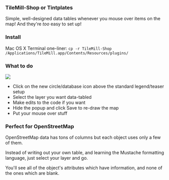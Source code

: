 <h3>TileMill-Shop or Tintplates</h3>

Simple, well-designed data tables whenever you mouse over items on the map!
And they're <i>too</i> easy to set up!

<h3>Install</h3>
Mac OS X Terminal one-liner:
<code>cp -r TileMill-Shop /Applications/TileMill.app/Contents/Resources/plugins/</code>

<h3>What to do</h3>
<img src="http://i.imgur.com/PVRoo.png"/>

<ul>
<li>Click on the new circle/database icon above the standard legend/teaser setup</li>
<li>Select the layer you want data-tabled</li>
<li>Make edits to the code if you want</li>
<li>Hide the popup and click Save to re-draw the map</li>
<li>Put your mouse over stuff</li>
</ul>

<h3>Perfect for OpenStreetMap</h3>
OpenStreetMap data has tons of columns but each object uses only a few of them.

Instead of writing out your own table, and learning the Mustache formatting language, just select your layer and go.

You'll see all of the object's attributes which have information, and none of the ones which are blank.
